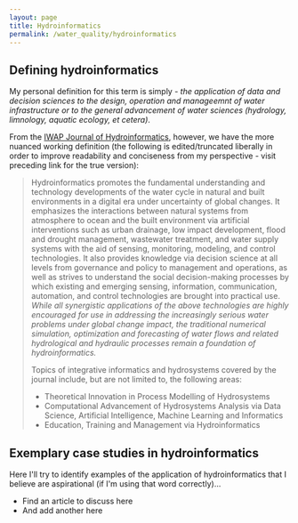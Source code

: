 ```yaml
---
layout: page
title: Hydroinformatics
permalink: /water_quality/hydroinformatics
---
```

## Defining hydroinformatics
My personal definition for this term is simply - *the application of data and decision sciences to the design, operation and manageemnt of water infrastructure or to the general advancement of water sciences (hydrology, limnology, aquatic ecology, et cetera)*.

From the [IWAP Journal of Hydroinformatics](https://iwaponline.com/jh/pages/Aims_and_Scope), however, we have the more nuanced working definition (the following is edited/truncated liberally in order to improve readability and conciseness from my perspective - visit preceding link for the true version):

> Hydroinformatics promotes the fundamental understanding and technology developments of the water cycle in natural and built environments in a digital era under uncertainty of global changes. It emphasizes the interactions between natural systems from atmosphere to ocean and the built environment via artificial interventions such as urban drainage, low impact development, flood and drought management, wastewater treatment, and water supply systems with the aid of sensing, monitoring, modeling, and control technologies. It also provides knowledge via decision science at all levels from governance and policy to management and operations, as well as strives to understand the social decision-making processes by which existing and emerging sensing, information, communication, automation, and control technologies are brought into practical use. *While all synergistic applications of the above technologies are highly encouraged for use in addressing the increasingly serious water problems under global change impact, the traditional numerical simulation, optimization and forecasting of water flows and related hydrological and hydraulic processes remain a foundation of hydroinformatics.* 
>
> Topics of integrative informatics and hydrosystems covered by the journal include, but are not limited to, the following areas:
> 
> -  Theoretical Innovation in Process Modelling of Hydrosystems
> -  Computational Advancement of Hydrosystems Analysis via Data Science, Artificial Intelligence, Machine Learning and Informatics
> -  Education, Training and Management via Hydroinformatics

## Exemplary case studies in hydroinformatics
Here I'll try to identify examples of the application of hydroinformatics that I believe are aspirational (if I'm using that word correctly)... 

-  Find an article to discuss here
-  And add another here